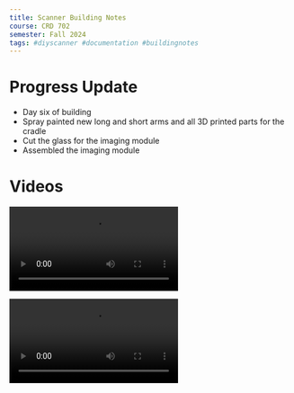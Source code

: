 ```yaml
---
title: Scanner Building Notes
course: CRD 702
semester: Fall 2024
tags: #diyscanner #documentation #buildingnotes
---
```

# Progress Update
- Day six of building
- Spray painted new long and short arms and all 3D printed parts for the cradle
- Cut the glass for the imaging module
- Assembled the imaging module

# Videos
<video controls src="videos/VID_20241207_141745371.mp4" title="Title"></video>

<video controls src="videos/VID_20241207_141806929.mp4" title="Title"></video>